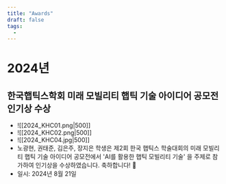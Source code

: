 ```yaml
---
title: "Awards"
draft: false
tags:
  - 
---
```

# 2024년
## 한국햅틱스학회 미래 모빌리티 햅틱 기술 아이디어 공모전 인기상 수상
- ![[2024_KHC01.png|500]]
- ![[2024_KHC02.png|500]]
- ![[2024_KHC04.jpg|500]]
- 노광현, 권태준, 김은주, 장지은 학생은 제2회 한국 햅틱스 학술대회의 미래 모빌리티 햅틱 기술 아이디어 공모전에서 'AI를 활용한 햅틱 모빌리티 기술' 을 주제로 참가하여 인기상을 수상하였습니다. 축하합니다! 👏
- 일시: 2024년 8월 21일